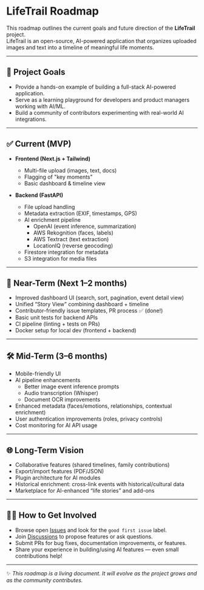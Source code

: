 # LifeTrail Roadmap

This roadmap outlines the current goals and future direction of the **LifeTrail** project.  
LifeTrail is an open-source, AI-powered application that organizes uploaded images and text into a timeline of meaningful life moments.  

---

## 🎯 Project Goals
- Provide a hands-on example of building a full-stack AI-powered application.
- Serve as a learning playground for developers and product managers working with AI/ML.
- Build a community of contributors experimenting with real-world AI integrations.

---

## ✅ Current (MVP)
- **Frontend (Next.js + Tailwind)**  
  - Multi-file upload (images, text, docs)  
  - Flagging of "key moments"  
  - Basic dashboard & timeline view  

- **Backend (FastAPI)**  
  - File upload handling  
  - Metadata extraction (EXIF, timestamps, GPS)  
  - AI enrichment pipeline  
    - OpenAI (event inference, summarization)  
    - AWS Rekognition (faces, labels)  
    - AWS Textract (text extraction)  
    - LocationIQ (reverse geocoding)  
  - Firestore integration for metadata  
  - S3 integration for media files  

---

## 🚧 Near-Term (Next 1–2 months)
- Improved dashboard UI (search, sort, pagination, event detail view)  
- Unified “Story View” combining dashboard + timeline  
- Contributor-friendly issue templates, PR process ✅ (done!)  
- Basic unit tests for backend APIs  
- CI pipeline (linting + tests on PRs)  
- Docker setup for local dev (frontend + backend)  

---

## 🛠 Mid-Term (3–6 months)
- Mobile-friendly UI  
- AI pipeline enhancements  
  - Better image event inference prompts  
  - Audio transcription (Whisper)  
  - Document OCR improvements  
- Enhanced metadata (faces/emotions, relationships, contextual enrichment)  
- User authentication improvements (roles, privacy controls)  
- Cost monitoring for AI API usage  

---

## 🌐 Long-Term Vision
- Collaborative features (shared timelines, family contributions)  
- Export/import features (PDF/JSON)  
- Plugin architecture for AI modules  
- Historical enrichment: cross-link events with historical/cultural data  
- Marketplace for AI-enhanced “life stories” and add-ons  

---

## 🧑‍💻 How to Get Involved
- Browse open [Issues](../../issues) and look for the `good first issue` label.  
- Join [Discussions](../../discussions) to propose features or ask questions.  
- Submit PRs for bug fixes, documentation improvements, or features.  
- Share your experience in building/using AI features — even small contributions help!

---

✨ *This roadmap is a living document. It will evolve as the project grows and as the community contributes.*  
